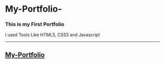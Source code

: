 # My-Portfolio-
<h3>This is my First Portfolio</h3>
<p>I used Tools Like HTML5, CSS3 and Javascript </p>

<hr> 
<h2> <a href="https://rajnissharma.github.io/My-Portfolio-/">My-Portfolio</a> </h2>
